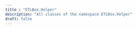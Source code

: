 ```yaml
---
title : "ETLBox.Helper"
description: "All classes of the namespace ETLBox.Helper"
draft: false
---
```

